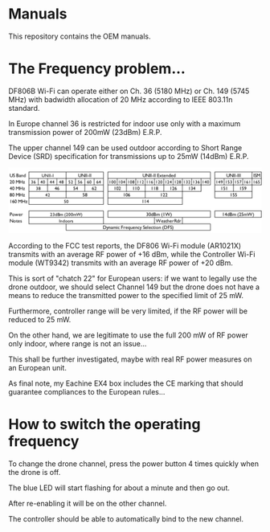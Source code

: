 # Manuals

This repository contains the OEM manuals.

# The Frequency problem...

DF806B Wi-Fi can operate either on Ch. 36 (5180 MHz) or Ch. 149 (5745 MHz) with badwidth allocation of 20 MHz according to IEEE 803.11n standard.

In Europe channel 36 is restricted for indoor use only with a maximum transmission power of 200mW (23dBm) E.R.P.

The upper channel 149 can be used outdoor according to Short Range Device (SRD) specification for transmissions up to 25mW (14dBm) E.R.P.

![5GHz Wi-Fi](./5GHz-1024x264.png)

According to the FCC test reports, the DF806 Wi-Fi module (AR1021X) transmits with an average RF power of +16 dBm, while the Controller Wi-Fi module (WT9342) transmits with an average RF power of +20 dBm.

This is sort of "chatch 22" for European users: if we want to legally use the drone outdoor, we should select Channel 149 but the drone does not have a means to reduce the transmitted power to the specified limit of 25 mW. 

Furthermore, controller range will be very limited, if the RF power will be reduced to 25 mW. 

On the other hand, we are legitimate to use the full 200 mW of RF power only indoor, where range is not an issue...

This shall be further investigated, maybe with real RF power measures on an European unit. 

As final note, my Eachine EX4 box includes the CE marking that should guarantee compliances to the European rules...

# How to switch the operating frequency

To change the drone channel, press the power button 4 times quickly when the drone is off.

The blue LED will start flashing for about a minute and then go out.

After re-enabling it will be on the other channel.

The controller should be able to automatically bind to the new channel.
